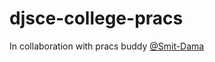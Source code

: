 # djsce-college-pracs

In collaboration with pracs buddy [@Smit-Dama](https://github.com/Smit-Dama)
